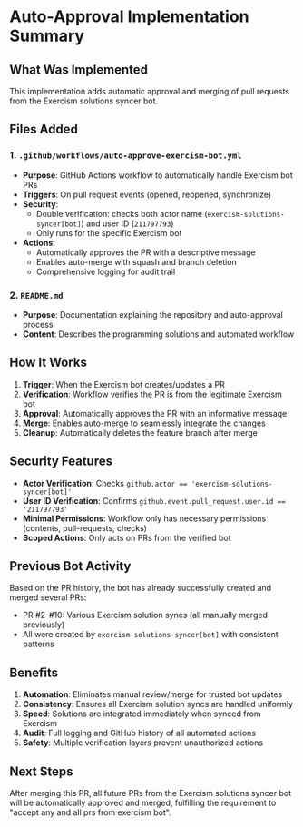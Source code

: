 # Auto-Approval Implementation Summary

## What Was Implemented

This implementation adds automatic approval and merging of pull requests from the Exercism solutions syncer bot.

## Files Added

### 1. `.github/workflows/auto-approve-exercism-bot.yml`
- **Purpose**: GitHub Actions workflow to automatically handle Exercism bot PRs
- **Triggers**: On pull request events (opened, reopened, synchronize)
- **Security**: 
  - Double verification: checks both actor name (`exercism-solutions-syncer[bot]`) and user ID (`211797793`)
  - Only runs for the specific Exercism bot
- **Actions**:
  - Automatically approves the PR with a descriptive message
  - Enables auto-merge with squash and branch deletion
  - Comprehensive logging for audit trail

### 2. `README.md`
- **Purpose**: Documentation explaining the repository and auto-approval process
- **Content**: Describes the programming solutions and automated workflow

## How It Works

1. **Trigger**: When the Exercism bot creates/updates a PR
2. **Verification**: Workflow verifies the PR is from the legitimate Exercism bot
3. **Approval**: Automatically approves the PR with an informative message
4. **Merge**: Enables auto-merge to seamlessly integrate the changes
5. **Cleanup**: Automatically deletes the feature branch after merge

## Security Features

- **Actor Verification**: Checks `github.actor == 'exercism-solutions-syncer[bot]'`
- **User ID Verification**: Confirms `github.event.pull_request.user.id == '211797793'`
- **Minimal Permissions**: Workflow only has necessary permissions (contents, pull-requests, checks)
- **Scoped Actions**: Only acts on PRs from the verified bot

## Previous Bot Activity

Based on the PR history, the bot has already successfully created and merged several PRs:
- PR #2-#10: Various Exercism solution syncs (all manually merged previously)
- All were created by `exercism-solutions-syncer[bot]` with consistent patterns

## Benefits

1. **Automation**: Eliminates manual review/merge for trusted bot updates
2. **Consistency**: Ensures all Exercism solution syncs are handled uniformly  
3. **Speed**: Solutions are integrated immediately when synced from Exercism
4. **Audit**: Full logging and GitHub history of all automated actions
5. **Safety**: Multiple verification layers prevent unauthorized actions

## Next Steps

After merging this PR, all future PRs from the Exercism solutions syncer bot will be automatically approved and merged, fulfilling the requirement to "accept any and all prs from exercism bot".